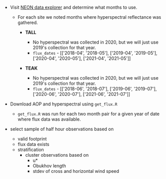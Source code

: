 + Visit [NEON data explorer](https://data.neonscience.org/data-products/explore) and determine what months to use.
    - For each site we noted months where hyperspectral reflectance was gathered.
        + __TALL__ 
            - No hyperspectral was collected in 2020, but we will just use 2019's collection for that year.
            - `flux_dates` - [['2018-04', '2018-05'], ['2019-04', '2019-05'], ['2020-04', '2020-05'], ['2021-04', '2021-05']]
        
        + __TEAK__ 
            - No hyperspectral was collected in 2020, but we will just use 2019's collection for that year.
            - `flux_dates` - [['2018-06', '2018-07'], ['2019-06', '2019-07'], ['2020-06', '2020-07'], ['2021-06', '2021-07']]

+ Download AOP and hyperspectral using `get_flux.R`
    - `get_flux.R` was run for each two month pair for a given year of date where flux data was available.


+ select sample of half hour observations based on 
    - valid footprint
    - flux data exists
    - stratification
        + cluster observations based on
            - u*
            - Obukhov length
            - stdev of cross and horizontal wind speed
